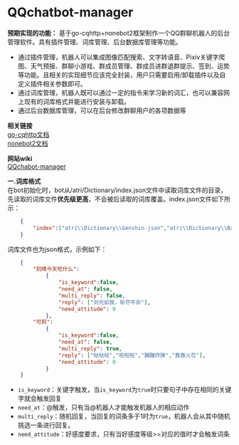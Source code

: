 # QQchatbot-manager

**预期实现的功能：** 基于go-cqhttp+nonebot2框架制作一个QQ群聊机器人的后台管理软件。具有插件管理、词库管理、后台数据库管理等功能。  
+ 通过插件管理，机器人可以集成图像匹配搜索、文字转语音、Pixiv关键字爬图、天气预报、群聊小游戏、群成员管理、群成员进群退群提示、签到、运势等功能。且相关的实现细节应该完全封装，用户只需要启用/卸载插件以及自定义插件相关参数即可。
+ 通过词库管理，机器人既可以通过一定的指令来学习新的词汇，也可以兼容网上现有的词库格式并能进行安装与卸载。
+ 通过后台数据库管理，可以在后台修改群聊用户的各项数据等  

**相关链接**  
[go-cqhttp文档](https://docs.go-cqhttp.org/)  
[nonebot2文档](https://v2.nonebot.dev/)

**网站wiki**  
[QQchabot-manager](https://亚托莉.com)

**一.词库格式**  
在bot初始化时，bot从/atri/Dictionary/index.json文件中读取词库文件的目录，先读取的词库文件**优先级更高**，不会被后读取的词库覆盖。index.json文件如下所示：  
```json
    {
        "index":["atri\\Dictionary\\Genshin.json","atri\\Dictionary\\Base.json"]
    }
```
词库文件也为json格式，示例如下：
```json
    {
        "刻晴今天吃什么":
            {
                "is_keyword":false,
                "need_at": false,
                "multi_reply": false,
                "reply": ["剑光如我，斩尽牛杂"],
                "need_attitude": 0
            },
        "可莉":
            {
                "is_keyword":false,
                "need_at": false,
                "multi_reply": true,
                "reply": ["哒哒哒","啦啦啦","蹦蹦炸弹","轰轰火花"],
                "need_attitude": 0
            }
    }
```
+ `is_keyword`：关键字触发，当`is_keyword`为`true`时只要句子中存在相同的关键字就会触发回复
+ `need_at`：@触发，只有当@机器人才能触发机器人的相应动作
+ `multi_reply`：随机回复，当回复的词条多于1时为`true`，机器人会从其中随机挑选一条进行回复。
+ `need_attitude`：好感度要求，只有当好感度等级>=对应的值时才会触发词条

